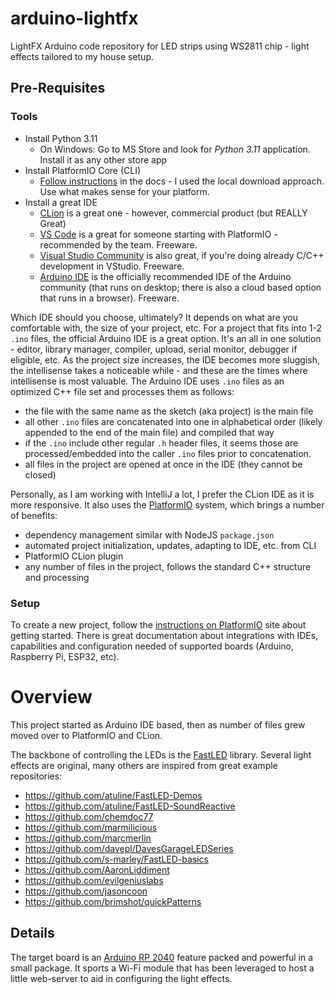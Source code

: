 # arduino-lightfx
LightFX Arduino code repository for LED strips using WS2811 chip - light effects tailored to my house setup.

## Pre-Requisites
### Tools
* Install Python 3.11
  * On Windows: Go to MS Store and look for _Python 3.11_ application. Install it as any other store app
* Install PlatformIO Core (CLI)
  * [Follow instructions](https://docs.platformio.org/en/latest/core/installation/methods/installer-script.html#local-download-macos-linux-windows) in the docs - I used the local download approach. Use what makes sense for your platform.
* Install a great IDE
  * [CLion](https://www.jetbrains.com/clion/download) is a great one - however, commercial product (but REALLY Great)
  * [VS Code](https://code.visualstudio.com/) is a great for someone starting with PlatformIO - recommended by the team. Freeware.
  * [Visual Studio Community](https://visualstudio.microsoft.com/downloads/) is also great, if you're doing already C/C++ development in VStudio. Freeware.
  * [Arduino IDE](https://www.arduino.cc/en/software) is the officially recommended IDE of the Arduino community (that runs on desktop; there is also a cloud based option that runs in a browser). Freeware.

Which IDE should you choose, ultimately? It depends on what are you comfortable with, the size of your project, etc.
For a project that fits into 1-2 `.ino` files, the official Arduino IDE is a great option. It's an all in one solution - editor, library manager, compiler, upload, serial monitor, debugger if eligible, etc.
As the project size increases, the IDE becomes more sluggish, the intellisense takes a noticeable while - and these are the times where intellisense is most valuable.
The Arduino IDE uses `.ino` files as an optimized C++ file set and processes them as follows:
* the file with the same name as the sketch (aka project) is the main file
* all other `.ino` files are concatenated into one in alphabetical order (likely appended to the end of the main file) and compiled that way
* if the `.ino` include other regular `.h` header files, it seems those are processed/embedded into the caller `.ino` files prior to concatenation.
* all files in the project are opened at once in the IDE (they cannot be closed)

Personally, as I am working with IntelliJ a lot, I prefer the CLion IDE as it is more responsive. It also uses the [PlatformIO](https://platformio.org) system, 
which brings a number of benefits:
* dependency management similar with NodeJS `package.json`
* automated project initialization, updates, adapting to IDE, etc. from CLI
* PlatformIO CLion plugin
* any number of files in the project, follows the standard C++ structure and processing


### Setup
To create a new project, follow the [instructions on PlatformIO](https://docs.platformio.org/en/stable/core/quickstart.html) site about getting started. There is great documentation
about integrations with IDEs, capabilities and configuration needed of supported boards (Arduino, Raspberry Pi, ESP32, etc).

# Overview
This project started as Arduino IDE based, then as number of files grew moved over to PlatformIO and CLion.

The backbone of controlling the LEDs is the [FastLED](https://github.com/FastLED/FastLED) library.
Several light effects are original, many others are inspired from great example repositories:
* https://github.com/atuline/FastLED-Demos
* https://github.com/atuline/FastLED-SoundReactive
* https://github.com/chemdoc77
* https://github.com/marmilicious
* https://github.com/marcmerlin
* https://github.com/davepl/DavesGarageLEDSeries
* https://github.com/s-marley/FastLED-basics
* https://github.com/AaronLiddiment
* https://github.com/evilgeniuslabs
* https://github.com/jasoncoon
* https://github.com/brimshot/quickPatterns

## Details
The target board is an [Arduino RP 2040](https://docs.arduino.cc/hardware/nano-rp2040-connect) feature packed and powerful in a small package.
It sports a Wi-Fi module that has been leveraged to host a little web-server to aid in configuring the light effects.
